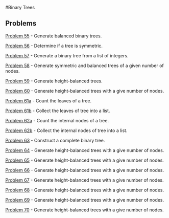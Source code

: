 #Binary Trees

## Problems

[Problem 55](p/p55.md) - Generate balanced binary trees.

[Problem 56](p/p56.md) - Determine if a tree is symmetric.

[Problem 57](p/p57.md) - Generate a binary tree from a list of integers.

[Problem 58](p/p58.md) - Generate symmetric and balanced trees of a given number of nodes.

[Problem 59](p/p59.md) - Generate height-balanced trees.

[Problem 60](p/p60.md) -  Generate height-balanced trees with a give number of nodes. 

[Problem 61a](p/p61a.md) - Count the leaves of a tree.

[Problem 61b](p/p61b.md) - Collect the leaves of tree into a list.

[Problem 62a](p/p62a.md) - Count the internal nodes of a tree.

[Problem 62b](p/p62b.md) - Collect the  internal nodes of tree into a list.

[Problem 63](p/p63.md) - Construct a complete binary tree.

[Problem 64](p/p64.md) - Generate height-balanced trees with a give number of nodes.

[Problem 65](p/p65.md) - Generate height-balanced trees with a give number of nodes.

[Problem 66](p/p66.md) - Generate height-balanced trees with a give number of nodes.

[Problem 67](p/p67.md) - Generate height-balanced trees with a give number of nodes.

[Problem 68](p/p68.md) - Generate height-balanced trees with a give number of nodes.

[Problem 69](p/p69.md) - Generate height-balanced trees with a give number of nodes.

[Problem 70](p/p70.md) - Generate height-balanced trees with a give number of nodes.




